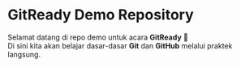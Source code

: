# GitReady Demo Repository

Selamat datang di repo demo untuk acara **GitReady** 🚀  
Di sini kita akan belajar dasar-dasar **Git** dan **GitHub** melalui praktek langsung.

